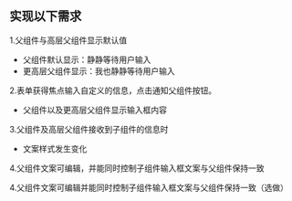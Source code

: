 ## 实现以下需求

1.父组件与高层父组件显示默认值

   - 父组件默认显示：静静等待用户输入
   - 更高层父组件显示：我也静静等待用户输入

2.表单获得焦点输入自定义的信息，点击通知父组件按钮。

   - 父组件以及更高层父组件显示输入框内容

3.父组件及高层父组件接收到子组件的信息时

   - 文案样式发生变化
   
4.父组件文案可编辑，并能同时控制子组件输入框文案与父组件保持一致

4.父组件文案可编辑并能同时控制子组件输入框文案与父组件保持一致（选做）
